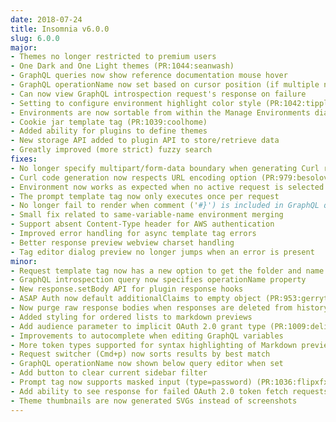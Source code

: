 ```yaml
---
date: 2018-07-24
title: Insomnia v6.0.0
slug: 6.0.0
major:
- Themes no longer restricted to premium users
- One Dark and One Light themes (PR:1044:seanwash)
- GraphQL queries now show reference documentation mouse hover
- GraphQL operationName now set based on cursor position (if multiple named queries exist) (PR:990:bwlt)
- Can now view GraphQL introspection request's response on failure
- Setting to configure environment highlight color style (PR:1042:tippl)
- Environments are now sortable from within the Manage Environments dialog
- Cookie jar template tag (PR:1039:coolhome)
- Added ability for plugins to define themes
- New storage API added to plugin API to store/retrieve data
- Greatly improved (more strict) fuzzy search
fixes:
- No longer specify multipart/form-data boundary when generating Curl requests
- Curl code generation now respects URL encoding option (PR:979:besolov)
- Environment now works as expected when no active request is selected
- The prompt template tag now only executes once per request
- No longer fail to render when comment ('#}') is included in GraphQL query
- Small fix related to same-variable-name environment merging
- Support absent Content-Type header for AWS authentication
- Improved error handling for async template tag errors
- Better response preview webview charset handling
- Tag editor dialog preview no longer jumps when an error is present
minor:
- Request template tag now has a new option to get the folder and name
- GraphQL introspection query now specifies operationName property
- New response.setBody API for plugin response hooks
- ASAP Auth now default additionalClaims to empty object (PR:953:gerrytan)
- Now purge raw response bodies when responses are deleted from history
- Added styling for ordered lists to markdown previews
- Add audience parameter to implicit OAuth 2.0 grant type (PR:1009:delianides)
- Improvements to autocomplete when editing GraphQL variables
- More token types supported for syntax highlighting of Markdown previews (docs)
- Request switcher (Cmd+p) now sorts results by best match
- GraphQL operationName now shown below query editor when set
- Add button to clear current sidebar filter
- Prompt tag now supports masked input (type=password) (PR:1036:flipxfx) 
- Add ability to see response for failed OAuth 2.0 token fetch requests
- Theme thumbnails are now generated SVGs instead of screenshots
---
```

